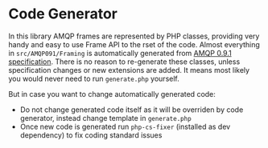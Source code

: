 # Code Generator

In this library AMQP frames are represented by PHP classes, providing very handy and easy to use Frame API to the rset of the code. 
Almost everything in `src/AMQP091/Framing` is automatically generated from [AMQP 0.9.1 specification](https://www.rabbitmq.com/resources/specs/amqp0-9-1.extended.xml).
There is no reason to re-generate these classes, unless specification changes or new extensions are added. It means most likely you would never need to run `generate.php` yourself.

But in case you want to change automatically generated code:

- Do not change generated code itself as it will be overriden by code generator, instead change template in `generate.php`
- Once new code is generated run `php-cs-fixer` (installed as dev dependency) to fix coding standard issues
